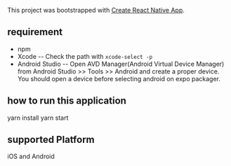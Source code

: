 This project was bootstrapped with [Create React Native App](https://github.com/react-community/create-react-native-app).


## requirement
- npm
- Xcode
-- Check the path with `xcode-select -p`
- Android Studio
-- Open AVD Manager(Android Virtual Device Manager)
   from Android Studio >> Tools >> Android
   and create a proper device. You should open a device before selecting android on expo packager.

## how to run this application
yarn install
yarn start

## supported Platform
iOS and Android
